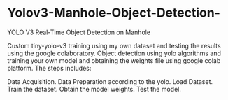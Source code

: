 # Yolov3-Manhole-Object-Detection-
YOLO V3 Real-Time Object Detection on Manhole

Custom tiny-yolo-v3 training using my own dataset and testing the results using the google colaboratory. Object detection using yolo algorithms and training your own model and obtaining the weights file using google colab platform. The steps includes:

Data Acquisition.
Data Preparation according to the yolo.
Load Dataset.
Train the dataset.
Obtain the model weights.
Test the model.
